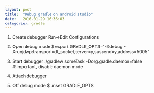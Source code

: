 ```yaml
---
layout: post
title:  "Debug gradle on android studio"
date:   2016-01-29 16:36:03
categories: gradle
---
```


1. Create debugger
     Run->Edit Configurations

2. Open debug mode
     $ export GRADLE_OPTS="-Xdebug -Xrunjdwp:transport=dt_socket,server=y,suspend=y,address=5005"
3. Start debugger
     ./gradlew someTask -Dorg.gradle.daemon=false #!important, disable daemon mode
4. Attach debugger

5. Off debug mode
     $ unset GRADLE_OPTS